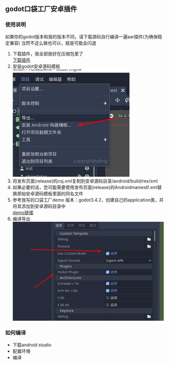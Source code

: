 ## godot口袋工厂安卓插件

### 使用说明
如果你的godot版本和我的版本不同，请下载源码自行编译一遍aar插件(为确保稳定兼容) 当然不这么做也可以，就是可能会闪退

<ol>
<li>下载插件，我全部放好在压缩包里了
</li>
<a href="https://gitee.com/small-sandbox/pocket-plugin/releases/2.0-stable-godot3.4.2">下载插件</a>
<li>安装godot安卓源码模板</li>

<img src="docs/android1.png" alt="docs/android1.png"/>

<li>将发布页面(release)的csj.xml复制到安卓源码目录/android/build/res/xml</li>
<li>如果必要的话，您可能需要使用发布页面(release)的Androidmaniestf.xml替换原始安卓源码模板里面的同名文件</li>
<li>参考我写的口袋工厂demo 版本：godot3.4.2，创建自己的application类，并将其添加到安卓源码目录中</li>
<a href="https://gitee.com/h128/godot-android-learn-plugin/tree/godot-3.4.2/">demo链接</a>
<li>编译导出</li>
<img src="docs/export.png">
</ol>

### 如何编译
* 下载android studio
* 配置环境
* 编译